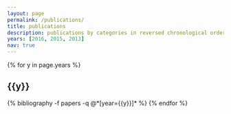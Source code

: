 ```yaml
---
layout: page
permalink: /publications/
title: publications
description: publications by categories in reversed chronological order. generated by jekyll-scholar.
years: [2016, 2015, 2013]
nav: true
---
```


<div class="publications">

{% for y in page.years %}
  <h2 class="year">{{y}}</h2>
  {% bibliography -f papers -q @*[year={{y}}]* %}
{% endfor %}

</div>
